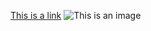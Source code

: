 [This is a link](http://example.com)
![This is an image](https://home.iscu.ac.kr/wlms/images/common/logo_prof.png&quot)
